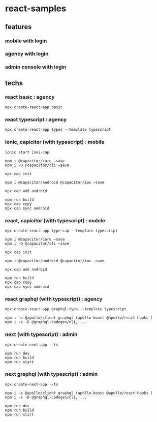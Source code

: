 # react-samples

## features
### mobile with login
### agency with login
### admin console with login

## techs
### react basic : agency
```
npx create-react-app basic
```

### react typescript : agency
```
npx create-react-app types --template typescript
```

### ionic, capicitor (with typescript) : mobile
```
ionic start ioni-cap

npm i @capacitor/core –save
npm i -D @capacitor/cli –save

npx cap init

npm i @capacitor/android @capacitor/ios –save

npx cap add android

npm run build
npx cap copy
npx cap sync android
```

### react, capicitor (with typescript) : mobile
```
npx create-react-app type-cap --template typescript

npm i @capacitor/core –save
npm i -D @capacitor/cli –save

npx cap init

npm i @capacitor/android @capacitor/ios –save

npx cap add android

npm run build
npx cap copy
npx cap sync android
```

### react graphql (with typescript) : agency
```
npx create-react-app graphql-type --template typescript

npm i -s @apollo/client graphql (apollo-boost @apollo/react-hooks )
npm i -s -D @graphql-codegen/cli, ...
```

### next (with typescript) : admin
```
npx create-next-app --ts

npm run dev
npm run build
npm run start
```

### next graphql (with typescript) : admin
```
npx create-next-app --ts

npm i -s @apollo/client graphql (apollo-boost @apollo/react-hooks )
npm i -s -D @graphql-codegen/cli, ...

npm run dev
npm run build
npm run start
```
